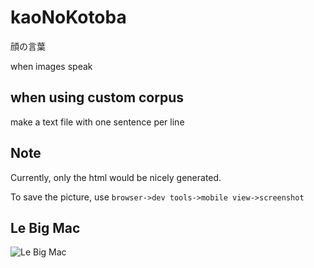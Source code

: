 # kaoNoKotoba
顔の言葉

when images speak

## when using custom corpus

make a text file with one sentence per line

## Note

Currently, only the html would be nicely generated. 

To save the picture, use `browser->dev tools->mobile view->screenshot`

## Le Big Mac

![Le Big Mac](mac_kotoba.png)
